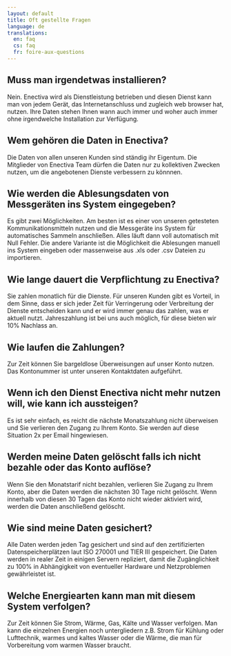 ```yaml
---
layout: default
title: Oft gestellte Fragen
language: de
translations: 
  en: faq
  cs: faq
  fr: foire-aux-questions
---
```


## Muss man irgendetwas installieren?

Nein. Enectiva wird als Dienstleistung betrieben und diesen Dienst kann man von jedem Gerät, das Internetanschluss und zugleich web browser hat, nutzen. Ihre Daten stehen Ihnen wann auch immer und woher auch immer ohne irgendwelche Installation zur Verfügung.

## Wem gehören die Daten in Enectiva?

Die Daten von allen unseren Kunden sind ständig ihr Eigentum. Die Mitglieder von Enectiva Team dürfen die Daten nur zu kollektiven Zwecken nutzen, um die angebotenen Dienste verbessern zu könnnen. 

## Wie werden die Ablesungsdaten von Messgeräten ins System eingegeben?

Es gibt zwei Möglichkeiten. Am besten ist es einer von unseren getesteten Kommunikationsmitteln nutzen und die Messgeräte ins System für automatisches Sammeln anschließen. Alles läuft dann voll automatisch mit Null Fehler. Die andere Variante ist die Möglichkeit die Ablesungen manuell ins System eingeben oder massenweise aus .xls oder .csv Dateien zu importieren.


## Wie lange dauert die Verpflichtung zu Enectiva?

Sie zahlen monatlich für die Dienste. Für unseren Kunden gibt es Vorteil, in dem Sinne, dass er sich jeder Zeit für Verringerung oder Verbreitung der Dienste entscheiden kann und er wird immer genau das zahlen, was er aktuell nutzt. Jahreszahlung ist bei uns auch möglich, für diese bieten wir 10% Nachlass an.

## Wie laufen die Zahlungen?

Zur Zeit können Sie bargeldlose Überweisungen auf unser Konto nutzen. Das Kontonummer ist unter unseren Kontaktdaten aufgeführt.

## Wenn ich den Dienst Enectiva nicht mehr nutzen will, wie kann ich aussteigen?

Es ist sehr einfach, es reicht die nächste Monatszahlung nicht überweisen und Sie verlieren den Zugang zu Ihrem Konto. Sie werden auf diese Situation 2x per Email hingewiesen.

## Werden meine Daten gelöscht falls ich nicht bezahle oder das Konto auflöse? 

Wenn Sie den Monatstarif nicht bezahlen, verlieren Sie Zugang zu Ihrem Konto, aber die Daten werden die nächsten 30 Tage nicht gelöscht. Wenn innerhalb von diesen 30 Tagen das Konto nicht wieder aktiviert wird, werden die Daten anschließend gelöscht.

## Wie sind meine Daten gesichert?

Alle Daten werden jeden Tag gesichert und sind auf den zertifizierten Datenspeicherplätzen laut ISO 270001 und TIER III gespeichert. Die Daten werden in realer Zeit in einigen Servern repliziert, damit die Zugänglichkeit zu 100% in Abhängigkeit von eventueller Hardware und Netzproblemen gewährleistet ist. 

## Welche Energiearten kann man mit diesem System verfolgen?

Zur Zeit können Sie Strom, Wärme, Gas, Kälte und Wasser verfolgen. Man kann die einzelnen Energien noch untergliedern z.B. Strom für Kühlung oder Lufttechnik, warmes und kaltes Wasser oder die Wärme, die man für Vorbereitung vom warmen Wasser braucht.
